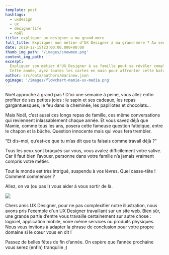 ```yaml
---
template: post
hashtags:
  - uxdesign
  - ux
  - designerlife
  - noël
title: expliquer ux designer a ma grand-mere
full_title: Expliquer mon métier d’UX Designer à ma grand-mère ? Au secours !
date: 2019-12-15T23:00:00.000+00:00
thumb_img_path: '/images/snowmen.png'
content_img_path: ''
excerpt:
  Expliquer son métier d'UX Designer à sa famille peut se révéler compliqué.
  Cette année, ayez toutes les cartes en main pour affronter cette bataille !
author: src/data/authors/marinew.json
ogimage: '/images/flowchart-mamie-ux-media.png'
---
```


Noël approche à grand pas ! D’ici une semaine à peine, vous allez enfin profiter de ses petites joies : le sapin et ses cadeaux, les repas gargantuesques, le feu dans la cheminée, les papillotes et chocolats…

Mais Noël, c’est aussi ces longs repas de famille, ces même conversations qui reviennent inlassablement chaque année. Et vous savez déjà que Mamie, comme tous les ans, posera cette fameuse question fatidique, entre le chapon et la bûche. Question innocente mais qui vous fera trembler.

“Et dis-moi, qu’est-ce que tu m’as dit que tu faisais comme travail déjà ?”

Tous les yeux sont braqués sur vous, vous avalez difficilement votre salive. Car il faut bien l’avouer, personne dans votre famille n’a jamais vraiment compris votre métier.

Tout le monde est très intrigué, suspendu à vos lèvres. Quel casse-tête ! Comment commencer ?

Allez, on va (ou pas !) vous aider à vous sortir de là.

![](/images/flowchart-mamie-ux.png)

Chers amis UX Designer, pour ne pas complexifier notre illustration, nous avons pris l'exemple d'un UX Designer travaillant sur un site web. Bien sûr, une grande partie d’entre vous travaille certainement sur autre chose : logiciel, application mobile, voire même services ou produits physiques. Nous vous invitons à adapter la phrase de conclusion pour votre propre domaine si le cœur vous en dit !

Passez de belles fêtes de fin d’année. On espère que l’année prochaine vous serez (enfin) tranquille ;)
